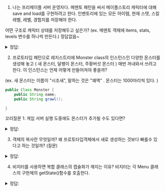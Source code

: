 1. 나는 프리메이플 서버 운영자다. 메멘토 패턴을 써서 메이플스토리 캐릭터에 대해 save and load를 구현하려고 한다. 인벤토리에 있는 모든 아이템, 현재 스탯, 스킬 레벨, 레벨, 경험치를 저장해야 한다. 

어떤 구조로 캐릭터 상태를 저장해두고 싶은가? (ex. 메멘토 객체에 items, stats, levels 변수를 하나씩 만든다.) 정답없음~


<details>
<summary> 정답: </summary>
아예 캐릭터 상태 라는 최상위 객체를 만들어서 상태 복구해야 되는 경우에는 이 객체를 상속받는 모든 구상객체를 저장하는 방식은 어떨까? <br/>
문제점은 어떤 구상객체가 만들어졌는지 모른다. 생성자에 ThisPlayerObserver를 등록하게 해서, 메멘토 객체에 저장해야 할때에는 observer에 등록된 모든 객체를 저장한다? <br/>  

</details>


2. 프로토타입 패턴으로 레지스트리에 Monster class의 인스턴스인 다양한 몬스터를 생성해 놓고 ( 새 몬스터, 달팽이 몬스터, 주황버섯 몬스터 ) 매번 꺼내와서 쓰려고 한다. 이 인스턴스는 언제 어떻게 만들어져야 좋을까? 

(ex. 새 몬스터는 이름이 "시조새", 말하는 것은 "꽤액" . 몬스터는 1000마리씩 있다. )


```java
public Class Monster {
    public String name;  
    public String grawl();
    
}
```


꼬리질문 1: 게임 서버 실행 도중에도 몬스터가 추가될 수도 있다면? 


<details>
<summary> 정답: </summary>
static 파일이나 DB를 읽어들인 다음, 명세에 따라서 게임 서버 부팅시 몬스터를 만들어주면 좋을 듯 하다. (기획자에게 떠넘길 수도 있고 좋을듯) <br/>
다만, 게임 중간에 몬스터가 추가될 수 있으니까, endpoint하나를 열어두어서 특정 몬스터의 명세를 추가할 수 있게 하거나, <br/>
DB에 hook을 걸어서 추가될 때마다 몬스터 레지스트리에 몬스터가 추가되게 할 수 있겠다. <br/>
</details>


3. 객체의 복사란 무엇일까? 왜 프로토타입객체에서 새로 생성하는 것보다 빠를수 있다고 하는 것일까? (질문)


<details>
<summary> 정답: </summary>
1. 몬스터 예제에서처럼 DB나 파일을 읽어들이는 과정이 필요할 수도 있기 때문 <br>
2. java.clone()은 그냥 field by field copy 이다. new 하고 다 copy해서 리턴해주겠지 //???<br>


</details>


4. 비지터를 사용하면 복합 클래스의 캡슐화가 깨지는 이유? 비지터는 각 Menu 클래스의 구현체의  getState()함수를 호출한다.  


<details>
<summary> 정답: </summary>
visitor는 Menu 클래스를 상속하거나 할 필요가 없어야 하기 때문. 다 public 으로 함수를 open해야 함. <br/>


</details>





